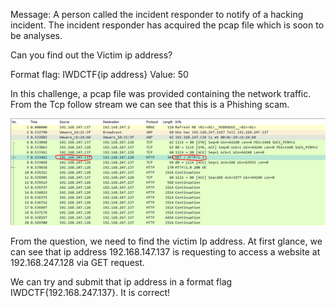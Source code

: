 Message: A person called the incident responder to notify of a hacking incident. The incident responder has acquired the pcap file which is soon to be analyses.  

Can you find out the Victim ip address?

Format flag: IWDCTF{ip address}
Value: 50

In this challenge, a pcap file was provided containing the network traffic. From the Tcp follow stream we can see that this is a Phishing scam. 

<img src="https://github.com/CSBCTF/IWDCTF/blob/8529ff1cb76564421dd187bac095a0b28c5f80a6/Network/Plain%20sight/files/1.png">
 
From the question, we need to find the victim Ip address. At first glance, we can see that ip address 192.168.147.137 is requesting to access a website at 192.168.247.128 via GET request.

We can try and submit that ip address in a format flag IWDCTF{192.168.247.137}. It is correct!
